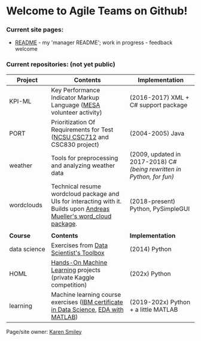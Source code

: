 # Welcome to Agile Teams on Github!

### Current site pages:
* [README](https://agileteams.github.io/manager-README/index.html) - my 'manager README'; work in progress - feedback welcome

### Current repositories: (not yet public)

Project | Contents | Implementation
------- | -------- | --------------
KPI-ML | Key Performance Indicator Markup Language ([MESA](https://github.com/MESAInternational) volunteer activity) | (2016-2017) XML + C# support package
PORT | Prioritization Of Requirements for Test ([NCSU CSC712](https://projects.ncsu.edu/grad/about-grad/board/CSC712_Course_Action_Form1.pdf) and CSC830 project) | (2004-2005) Java 
weather | Tools for preprocessing and analyzing weather data | (2009, updated in 2017-2018) C# _(being rewritten in Python, for fun)_
wordclouds | Technical resume wordcloud package and UIs for interacting with it. Builds upon [Andreas Mueller's word_cloud package](http://amueller.github.io/word_cloud/). | (2018-present) Python, PySimpleGUI
 | | 
**Course** | **Contents** | **Implementation**
data&nbsp;science | Exercises from [Data Scientist's Toolbox](https://www.coursera.org/course/datascitoolbox) | (2014) Python
HOML | [Hands-On Machine Learning](https://www.oreilly.com/library/view/hands-on-machine-learning/9781492032632/) projects (private Kaggle competition) | (202x) Python
learning | Machine learning course exercises ([IBM certificate in Data Science](https://www.coursera.org/learn/python-for-applied-data-science-ai), [EDA with MATLAB](https://www.coursera.org/learn/exploratory-data-analysis-matlab)) | (2019-202x) Python + a little MATLAB

Page/site owner: [Karen Smiley](https://karen.agileteams.com)
